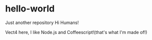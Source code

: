 # hello-world
Just another repository
Hi Humans!

Vect4 here, I like Node.js and Coffeescript!(that's what I'm made of!)
